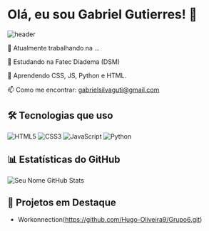 # Olá, eu sou Gabriel Gutierres! 👋
![header](https://capsule-render.vercel.app/api?type=waving&color=gradient&height=120§ion=header)

 
🔭 Atualmente trabalhando na ...

📖 Estudando na Fatec Diadema (DSM)

🌱 Aprendendo CSS, JS, Python e HTML.

📫 Como me encontrar: gabrielsilvaguti@gmail.com  
 
## 🛠 Tecnologias que uso
![HTML5](https://img.shields.io/badge/HTML5-E34F26?style=flat&logo=html5&logoColor=white)
![CSS3](https://img.shields.io/badge/CSS3-1572B6?style=flat&logo=css3&logoColor=white)
![JavaScript](https://img.shields.io/badge/JavaScript-F7DF1E?style=flat&logo=javascript&logoColor=black)
![Python](https://img.shields.io/badge/Python-3776AB?style=flat&logo=python&logoColor=white)
 
## 📊 Estatísticas do GitHub
![Seu Nome GitHub Stats](https://github-readme-stats.vercel.app/api?username=GabrielDaSilvaGutierres&show_icons=true&theme=radical)
 
## 🌟 Projetos em Destaque
- Workonnection(https://github.com/Hugo-Oliveira9/Grupo6.git)
